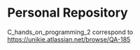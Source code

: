 # Personal Repository

C_hands_on_programming_2 correspond to https://unikie.atlassian.net/browse/QA-185
